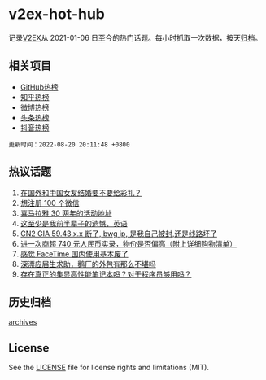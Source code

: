 # v2ex-hot-hub

 记录[V2EX](https://www.v2ex.com/)从 2021-01-06 日至今的热门话题。每小时抓取一次数据，按天[归档](archives)。
 
 ## 相关项目

- [GitHub热榜](https://github.com/snaildev/github-hot-hub)
- [知乎热榜](https://github.com/snaildev/zhihu-hot-hub)
- [微博热榜](https://github.com/snaildev/weibo-hot-hub)
- [头条热榜](https://github.com/snaildev/toutiao-hot-hub)
- [抖音热榜](https://github.com/snaildev/douyin-hot-hub)


 `更新时间：2022-08-20 20:11:48 +0800`

## 热议话题

1. [在国外和中国女友结婚要不要给彩礼？](https://www.v2ex.com/t/874131)
1. [想注册 100 个微信](https://www.v2ex.com/t/874110)
1. [喜马拉雅 30 两年的活动地址](https://www.v2ex.com/t/874139)
1. [这至少是我前半辈子的遗憾，英语](https://www.v2ex.com/t/874173)
1. [CN2 GIA 59.43.x.x 断了, bwg ip, 是我自己被封,还是线路坏了](https://www.v2ex.com/t/874080)
1. [进一次商超 740 元人民币实录，物价是否偏高（附上详细购物清单）](https://www.v2ex.com/t/874170)
1. [感觉 FaceTime 国内使用基本废了](https://www.v2ex.com/t/874138)
1. [深漂应届生求助，鹅厂的外包有那么不堪吗](https://www.v2ex.com/t/874143)
1. [存在真正的集显高性能笔记本吗？对于程序员够用吗？](https://www.v2ex.com/t/874177)

## 历史归档

[archives](archives)

## License

See the [LICENSE](LICENSE) file for license rights and limitations (MIT).
